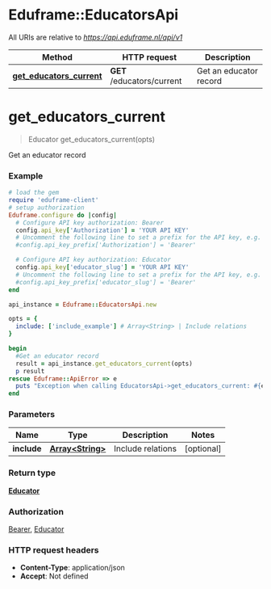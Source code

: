 # Eduframe::EducatorsApi

All URIs are relative to *https://api.eduframe.nl/api/v1*

Method | HTTP request | Description
------------- | ------------- | -------------
[**get_educators_current**](EducatorsApi.md#get_educators_current) | **GET** /educators/current | Get an educator record


# **get_educators_current**
> Educator get_educators_current(opts)

Get an educator record



### Example
```ruby
# load the gem
require 'eduframe-client'
# setup authorization
Eduframe.configure do |config|
  # Configure API key authorization: Bearer
  config.api_key['Authorization'] = 'YOUR API KEY'
  # Uncomment the following line to set a prefix for the API key, e.g. 'Bearer' (defaults to nil)
  #config.api_key_prefix['Authorization'] = 'Bearer'

  # Configure API key authorization: Educator
  config.api_key['educator_slug'] = 'YOUR API KEY'
  # Uncomment the following line to set a prefix for the API key, e.g. 'Bearer' (defaults to nil)
  #config.api_key_prefix['educator_slug'] = 'Bearer'
end

api_instance = Eduframe::EducatorsApi.new

opts = { 
  include: ['include_example'] # Array<String> | Include relations
}

begin
  #Get an educator record
  result = api_instance.get_educators_current(opts)
  p result
rescue Eduframe::ApiError => e
  puts "Exception when calling EducatorsApi->get_educators_current: #{e}"
end
```

### Parameters

Name | Type | Description  | Notes
------------- | ------------- | ------------- | -------------
 **include** | [**Array&lt;String&gt;**](String.md)| Include relations | [optional] 

### Return type

[**Educator**](Educator.md)

### Authorization

[Bearer](../README.md#Bearer), [Educator](../README.md#Educator)

### HTTP request headers

 - **Content-Type**: application/json
 - **Accept**: Not defined



